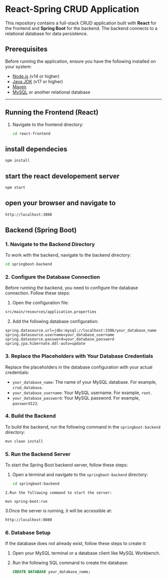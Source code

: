 # React-Spring CRUD Application

This repository contains a full-stack CRUD application built with **React** for the frontend and **Spring Boot** for the backend. The backend connects to a relational database for data persistence.

## Prerequisites

Before running the application, ensure you have the following installed on your system:

- [Node.js](https://nodejs.org/) (v14 or higher)
- [Java JDK](https://www.oracle.com/java/technologies/javase-downloads.html) (v17 or higher)
- [Maven](https://maven.apache.org/)
- [MySQL](https://www.mysql.com/) or another relational database

---

## Running the Frontend (React)

1. Navigate to the frontend directory:
   ```bash
   cd react-frontend
   ```
## install dependecies 
   ```bash
   npm install
   ```
## start the react developement server  
   ```bash
   npm start 
   ```
## open your browser and navigate to 
```bash
http://localhost:3000
```
## Backend (Spring Boot)

### 1. Navigate to the Backend Directory

To work with the backend, navigate to the backend directory:

```bash
cd springboot-backend
```
### 2. Configure the Database Connection

Before running the backend, you need to configure the database connection. Follow these steps:

1. Open the configuration file:
```bash
src/main/resources/application.properties
```

2. Add the following database configuration:

```properties
spring.datasource.url=jdbc:mysql://localhost:3306/your_database_name
spring.datasource.username=your_database_username
spring.datasource.password=your_database_password
spring.jpa.hibernate.ddl-auto=update
```
### 3. Replace the Placeholders with Your Database Credentials

Replace the placeholders in the database configuration with your actual credentials:

- `your_database_name`: The name of your MySQL database. For example, `crud_database`.
- `your_database_username`: Your MySQL username. For example, `root`.
- `your_database_password`: Your MySQL password. For example, `password123`.

### 4. Build the Backend

To build the backend, run the following command in the `springboot-backend` directory:

```bash
mvn clean install
```
### 5. Run the Backend Server

To start the Spring Boot backend server, follow these steps:

1. Open a terminal and navigate to the `springboot-backend` directory:
   ```bash
   cd springboot-backend
```
2.Run the following command to start the server:

mvn spring-boot:run
```
3.Once the server is running, it will be accessible at:
```bash
http://localhost:8080
```
### 6. Database Setup

If the database does not already exist, follow these steps to create it:

1. Open your MySQL terminal or a database client like MySQL Workbench.

2. Run the following SQL command to create the database:
   ```sql
   CREATE DATABASE your_database_name;

